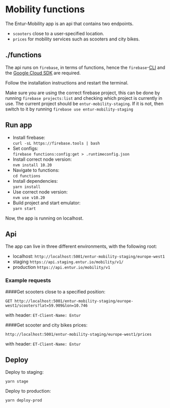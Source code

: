 # Mobility functions

The Entur-Mobility app is an api that contains two endpoints. 
* `scooters` close to a user-specified location. 
* `prices` for mobility services such as scooters and city bikes.


## ./functions

The api runs on `firebase`, in terms of functions, hence the 
`firebase`-[CLI](https://firebase.google.com/docs/cli) and the [Google Cloud SDK](https://cloud.google.com/sdk/) are required.

Follow the installation instructions and restart the terminal.

Make sure you are using the correct firebase project, this can be done by running `firebase projects:list` and checking which project is currently in use.
The current project should be `entur-mobility-staging`. If it is not, then switch to it by running `firebase use entur-mobility-staging`

## Run app

* Install firebase:  
`curl -sL https://firebase.tools | bash`
* Set configs:  
`firebase functions:config:get > .runtimeconfig.json`
* Install correct node version:  
`nvm install 10.20`
* Navigate to functions:  
`cd functions`
* Install dependencies:  
`yarn install`
* Use correct node version:  
`nvm use v10.20`
* Build project and start emulator:  
`yarn start`

Now, the app is running on localhost.

## Api

The app can live in three different environments, with the following root:
* localhost: `http://localhost:5001/entur-mobility-staging/europe-west1`
* staging `https://api.staging.entur.io/mobility/v1/`
* production `https://api.entur.io/mobility/v1`


### Example requests
####Get scooters close to a specified position:

```
GET http://localhost:5001/entur-mobility-staging/europe-west1/scooters?lat=59.909&lon=10.746
```
with header: `ET-Client-Name: Entur`

####Get scooter and city bikes prices:
```
http://localhost:5001/entur-mobility-staging/europe-west1/prices
```
with header: `ET-Client-Name: Entur`

## Deploy
Deploy to staging:
```
yarn stage
``` 

Deploy to production:
```
yarn deploy-prod
```